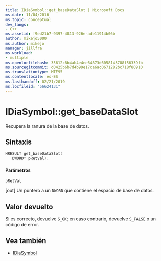 ```yaml
---
title: IDiaSymbol::get_baseDataSlot | Microsoft Docs
ms.date: 11/04/2016
ms.topic: conceptual
dev_langs:
- C++
ms.assetid: f9ed21b7-9397-4813-926e-ade11914b06b
author: mikejo5000
ms.author: mikejo
manager: jillfra
ms.workload:
- multiple
ms.openlocfilehash: 35612c8b4ab4e4ee64673d6058143788f56339fb
ms.sourcegitcommit: d0425b6b7d4b99e17ca6ac0671282bc718f80910
ms.translationtype: MTE95
ms.contentlocale: es-ES
ms.lasthandoff: 02/21/2019
ms.locfileid: "56624131"
---
```

# <a name="idiasymbolgetbasedataslot"></a>IDiaSymbol::get_baseDataSlot
Recupera la ranura de la base de datos.

## <a name="syntax"></a>Sintaxis

```C++
HRESULT get_baseDataSlot(
   DWORD* pRetVal);
```

#### <a name="parameters"></a>Parámetros
 `pRetVal`

[out] Un puntero a un `DWORD` que contiene el espacio de base de datos.

## <a name="return-value"></a>Valor devuelto
 Si es correcto, devuelve `S_OK`; en caso contrario, devuelve `S_FALSE` o un código de error.

## <a name="see-also"></a>Vea también
- [IDiaSymbol](../../debugger/debug-interface-access/idiasymbol.md)